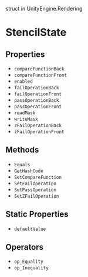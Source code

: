 struct in UnityEngine.Rendering
# StencilState

## Properties
- `compareFunctionBack`
- `compareFunctionFront`
- `enabled`
- `failOperationBack`
- `failOperationFront`
- `passOperationBack`
- `passOperationFront`
- `readMask`
- `writeMask`
- `zFailOperationBack`
- `zFailOperationFront`
## Methods
- `Equals`
- `GetHashCode`
- `SetCompareFunction`
- `SetFailOperation`
- `SetPassOperation`
- `SetZFailOperation`
## Static Properties
- `defaultValue`
## Operators
- `op_Equality`
- `op_Inequality`
